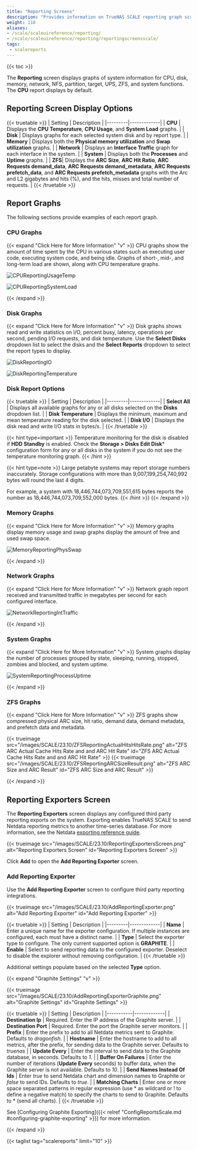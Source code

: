 ```yaml
---
title: "Reporting Screens"
description: "Provides information on TrueNAS SCALE reporting graph screens and settings."
weight: 110
aliases:
- /scale/scaleuireference/reporting/
- /scale/scaleuireference/reporting/reportingscreensscale/
tags:
 - scalereports
---
```


{{< toc >}}

The **Reporting** screen displays graphs of system information for CPU, disk, memory, network, NFS, partition, target, UPS, ZFS, and system functions. The **CPU** report displays by default.

## Reporting Screen Display Options

{{< truetable >}}
| Setting | Description |
|---------|-------------|
| **CPU** | Displays the **CPU Temperature**, **CPU Usage**, and **System Load** graphs. |
| **Disk** | Displays graphs for each selected system disk and by report type. |
| **Memory** | Displays both the **Physical memory utilization** and **Swap utilization** graphs. |
| **Network** | Displays an **Interface Traffic** graph for each interface in the system. |
| **System** | Displays both the **Processes** and **Uptime** graphs. |
| **ZFS**| Displays the **ARC Size**, **ARC Hit Ratio**, **ARC Requests demand_data**, **ARC Requests demand_metadata**, **ARC Requests prefetch_data**, and **ARC Requests prefetch_metadata** graphs with the Arc and L2 gigabytes and hits (%), and the hits, misses and total number of requests. |
{{< /truetable >}}

## Report Graphs
The following sections provide examples of each report graph.
### CPU Graphs
{{< expand "Click Here for More Information" "v" >}}
CPU graphs show the amount of time spent by the CPU in various states such as executing user code, executing system code, and being idle.
Graphs of short-, mid-, and long-term load are shown, along with CPU temperature graphs.

![CPUReportingUsageTemp](/images/SCALE/23.10/CPUReportingUsageTemp.png "CPU Reporting Usage and Temperature")

![CPUReportingSystemLoad](/images/SCALE/23.10/CPUReportingSystemLoad.png "CPU Reporting System Load")

{{< /expand >}}
### Disk Graphs
{{< expand "Click Here for More Information" "v" >}}
Disk graphs shows read and write statistics on I/O, percent busy, latency, operations per second, pending I/O requests, and disk temperature.
Use the **Select Disks** dropdown list to select the disks and the **Select Reports** dropdown to select the report types to display.

![DiskReportingIO](/images/SCALE/23.10/DiskReportingIO.png "Disks Reporting I/O")

![DiskReportingTemperature](/images/SCALE/23.10/DiskReportingTemperature.png "Disks Reporting Temperature")

### Disk Report Options

{{< truetable >}}
| Setting | Description |
|---------|-------------|
| **Select All** | Displays all available graphs for any or all disks selected on the **Disks** dropdown list. |
| **Disk Temperature** | Displays the minimum, maximum and mean temperature reading for the disk selected. |
| **Disk I/O** | Displays the disk read and write I/O stats in bytes/s. |
{{< /truetable >}}

{{< hint type=important >}}
Temperature monitoring for the disk is disabled if **HDD Standby** is enabled. Check the **Storage > Disks** **Edit Disk*** configuration form for any or all disks in the system if you do not see the temperature monitoring graph.
{{< /hint >}}

{{< hint type=note >}}
Large petabyte systems may report storage numbers inaccurately. Storage configurations with more than 9,007,199,254,740,992 bytes will round the last 4 digits.

For example, a system with 18,446,744,073,709,551,615 bytes reports the number as 18,446,744,073,709,552,000 bytes.
{{< /hint >}}
{{< /expand >}}
### Memory Graphs
{{< expand "Click Here for More Information" "v" >}}
Memory graphs display memory usage and swap graphs display the amount of free and used swap space.

![MemoryReportingPhysSwap](/images/SCALE/23.10/MemoryReportingPhysSwap.png "Memory Reporting Physical and Swap")

{{< /expand >}}
### Network Graphs
{{< expand "Click Here for More Information" "v" >}}
Network graph report received and transmitted traffic in megabytes per second for each configured interface.

![NetworkReportingIntTraffic](/images/SCALE/23.10/NetworkReportingIntTraffic.png "Network Reporting")

{{< /expand >}}
### System Graphs
{{< expand "Click Here for More Information" "v" >}}
System graphs display the number of processes grouped by state, sleeping, running, stopped, zombies and blocked, and system uptime.

![SystemReportingProcessUptime](/images/SCALE/23.10/SystemReportingProcessUptime.png "System Reporting")

{{< /expand >}}

### ZFS Graphs
{{< expand "Click Here for More Information" "v" >}}
ZFS graphs show compressed physical ARC size, hit ratio, demand data, demand metadata, and prefetch data and metadata.

{{< trueimage src="/images/SCALE/23.10/ZFSReportingActualHitsHitsRate.png" alt="ZFS ARC Actual Cache Hits Rate and and ARC Hit Rate" id="ZFS ARC Actual Cache Hits Rate and and ARC Hit Rate" >}}
{{< trueimage src="/images/SCALE/23.10/ZFSReportingARCSizeResult.png" alt="ZFS ARC Size and ARC Result" id="ZFS ARC Size and ARC Result" >}}

{{< /expand >}}

## Reporting Exporters Screen

The **Reporting Exporters** screen displays any configured third party reporting exports on the system.
Exporting enables TrueNAS SCALE to send Netdata reporting metrics to another time-series database.
For more information, see the Netdata [exporting reference guide](https://learn.netdata.cloud/docs/exporting/exporting-reference).

{{< trueimage src="/images/SCALE/23.10/ReportingExportersScreen.png" alt="Reporting Exporters Screen" id="Reporting Exporters Screen" >}}

Click **Add** to open the **Add Reporting Exporter** screen.

### Add Reporting Exporter

Use the **Add Reporting Exporter** screen to configure third party reporting integrations.

{{< trueimage src="/images/SCALE/23.10/AddReportingExporter.png" alt="Add Reporting Exporter" id="Add Reporting Exporter" >}}

{{< truetable >}}
| Setting | Description |
|---------|-------------|
| **Name** | Enter a unique name for the exporter configuration. If multiple instances are configured, each must have a distinct name. |
| **Type** | Select the exporter type to configure. The only current supported option is **GRAPHITE**. |
| **Enable** | Select to send reporting data to the configured exporter. Deselect to disable the explorer without removing configuration. |
{{< /truetable >}}

Additional settings populate based on the selected **Type** option.

{{< expand "Graphite Settings" "v" >}}

{{< trueimage src="/images/SCALE/23.10/AddReportingExporterGraphite.png" alt="Graphite Settings" id="Graphite Settings" >}}

{{< truetable >}}
| Setting | Description |
|-----------|-------------|
| **Destination Ip** | Required. Enter the IP address of the Graphite server. |
| **Destination Port** | Required. Enter the port the Graphite server monitors. |
| **Prefix** | Enter the prefix to add to all Netdata metrics sent to Graphite. Defaults to *dragonfish*. |
| **Hostname** | Enter the hostname to add to all metrics, after the prefix, for sending data to the Graphite server. Defaults to *truenas* |
| **Update Every** | Enter the interval to send data to the Graphite database, in seconds. Defaults to *1*. |
| **Buffer On Failures** | Enter the number of iterations (**Update Every** seconds) to buffer data, when the Graphite server is not available. Defaults to *10*. |
| **Send Names Instead Of Ids** | Enter *true* to send Netdata chart and dimension names to Graphite or *false* to send IDs. Defaults to *true*.  |
| **Matching Charts** | Enter one or more space separated patterns in regular expression (use * as wildcard or ! to define a negative match) to specify the charts to send to Graphite. Defaults to * (send all charts). |
{{< /truetable >}}

See [Configuring Graphite Exporting]({{< relref "ConfigReportsScale.md #configuring-graphite-exporting" >}}) for more information.

{{< /expand >}}

{{< taglist tag="scalereports" limit="10" >}}
